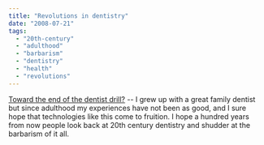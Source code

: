 ```yaml
---
title: "Revolutions in dentistry"
date: "2008-07-21"
tags: 
  - "20th-century"
  - "adulthood"
  - "barbarism"
  - "dentistry"
  - "health"
  - "revolutions"
---
```


[Toward the end of the dentist drill?](http://www.primidi.com/2008/07/21.html#a2249) -- I grew up with a great family dentist but since adulthood my experiences have not been as good, and I sure hope that technologies like this come to fruition. I hope a hundred years from now people look back at 20th century dentistry and shudder at the barbarism of it all.
